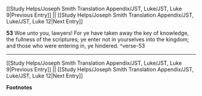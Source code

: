 [[Study Helps/Joseph Smith Translation Appendix/JST, Luke/JST, Luke 9|Previous Entry]]  ||  [[Study Helps/Joseph Smith Translation Appendix/JST, Luke/JST, Luke 12|Next Entry]]

**53**  Woe unto you, lawyers! For ye have taken away the key of knowledge, the fullness of the scriptures; ye enter not in yourselves into the kingdom; and those who were entering in, ye hindered. ^verse-53


---
[[Study Helps/Joseph Smith Translation Appendix/JST, Luke/JST, Luke 9|Previous Entry]]  ||  [[Study Helps/Joseph Smith Translation Appendix/JST, Luke/JST, Luke 12|Next Entry]]


**Footnotes**
